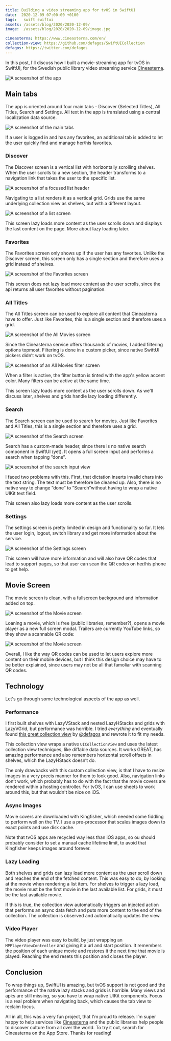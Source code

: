 ```yaml
---
title: Building a video streaming app for tvOS in SwiftUI
date:  2020-12-09 07:00:00 +0100
tags:   swift swiftui
assets: /assets/blog/2020/2020-12-09/
image:  /assets/blog/2020/2020-12-09/image.jpg

cineasterna: https://www.cineasterna.com/en/
collection-view: https://github.com/defagos/SwiftUICollection
defagos: https://twitter.com/defagos
---
```


In this post, I'll discuss how I built a movie-streaming app for tvOS in SwiftUI, for the Swedish public library video streaming service [Cineasterna]({{page.cineasterna}}). 

![A screenshot of the app]({{page.assets}}image.jpg)


## Main tabs

The app is oriented around four main tabs - Discover (Selected Titles), All Titles, Search and Settings. All text in the app is translated using a central localization data source.

![A screenshot of the main tabs]({{page.assets}}tabs.jpg)

If a user is logged in and has any favorites, an additional tab is added to let the user quickly find and manage her/his favorites.


### Discover

The Discover screen is a vertical list with horizontally scrolling shelves. When the user scrolls to a new section, the header transforms to a navigation link that takes the user to the specific list. 

![A screenshot of a focused list header]({{page.assets}}headers.jpg)

Navigating to a list renders it as a vertical grid. Grids use the same underlying collection view as shelves, but with a different layout.

![A screenshot of a list screen]({{page.assets}}list-screen.jpg)

This screen lazy loads more content as the user scrolls down and displays the last content on the page. More about lazy loading later.


### Favorites

The Favorites screen only shows up if the user has any favorites. Unlike the Discover screen, this screen only has a single section and therefore uses a grid instead of shelves.

![A screenshot of the Favorites screen]({{page.assets}}favorites.jpg)

This screen does not lazy load more content as the user scrolls, since the api returns all user favorites without pagination.


### All Titles

The All Titles screen can be used to explore all content that Cineasterna have to offer. Just like Favorites, this is a single section and therefore uses a grid.

![A screenshot of the All Movies screen]({{page.assets}}all-movies.jpg)

Since the Cineasterna service offers thousands of movies, I added filtering options topmost. Filtering is done in a custom picker, since native SwiftUI pickers didn’t work on tvOS.

![A screenshot of an All Movies filter screen]({{page.assets}}all-movies-filter.jpg)

When a filter is active, the filter button is tinted with the app's yellow accent color. Many filters can be active at the same time.

This screen lazy loads more content as the user scrolls down. As we'll discuss later, shelves and grids handle lazy loading differently.


### Search

The Search screen can be used to search for movies. Just like Favorites and All Titles, this is a single section and therefore uses a grid.

![A screenshot of the Search screen]({{page.assets}}search.jpg)

Search has a custom-made header, since there is no native search component in SwiftUI (yet). It opens a full screen input and performs a search when tapping ”done”.

![A screenshot of the search input view]({{page.assets}}search-input.jpg)

I faced two problems with this. First, that dictation inserts invalid chars into the text string. The text must be therefore be cleaned up. Also, there is no native way to change ”done” to ”Search”without having to wrap a native UIKit text field.

This screen also lazy loads more content as the user scrolls.


### Settings

The settings screen is pretty limited in design and functionality so far. It lets the user login, logout, switch library and get more information about the service. 

![A screenshot of the Settings screen]({{page.assets}}settings.jpg)

This screen will have more information and will also have QR codes that lead to support pages, so that user can scan the QR codes on her/his phone to get help.


## Movie Screen

The movie screen is clean, with a fullscreen background and information added on top. 

![A screenshot of the Movie screen]({{page.assets}}movie.jpg)

Loaning a movie, which is free (public libraries, remember?), opens a movie player as a new full screen modal. Trailers are currently YouTube links, so they show a scannable QR code:

![A screenshot of the Movie screen]({{page.assets}}movie-qr.jpg)

Overall, I like the way QR codes can be used to let users explore more content on their mobile devices, but I think this design choice may have to be better explained, since users may not be all that famoliar with scanning QR codes.


## Technology

Let's go through some technological aspects of the app as well.


### Performance

I first built shelves with LazyVStack and nested LazyHStacks and grids with LazyVGrid, but performance was horrible. I tried *everything* and eventually found [this great collection view]({{page.collection-view}}) by [@defagos]({{page.defagos}}) and rewrote it to fit my needs.

This collection view wraps a native `UICollectionView` and uses the latest collection view techniques, like diffable data sources. It works GREAT, has amazing performance and also remembers horizontal scroll offsets in shelves, which the LazyHStack doesn’t do.

The only drawbacks with this custom collection view, is that I have to resize images in a very precis manner for them to look good. Also, navigation links don’t work, which probably has to do with the fact that the movie covers are rendered within a hosting controller. For tvOS, I can use sheets to work around this, but that wouldn't be nice on iOS.


### Async Images

Movie covers are downloaded with Kingfisher, which needed some fiddling to perform well on the TV. I use a pre-processor that scales images down to exact points and use disk cache.

Note that tvOS apps are recycled way less than iOS apps, so ou should probably consider to set a manual cache lifetime limit, to avoid that Kingfisher keeps images around forever.


### Lazy Loading

Both shelves and grids can lazy load more content as the user scroll down and reaches the end of the fetched content. This was easy to do, by looking at the movie when rendering a list item. For shelves to trigger a lazy load, the movie must be the first movie in the last available list. For grids, it must be the last available movie. 

If this is true, the collection view automatically triggers an injected action that performs an async data fetch and puts more content to the end of the collection. The collection is observed and automatically updates the view.


### Video Player

The video player was easy to build, by just wrapping an `MPPlayerViewController` and giving it a url and start position. It remembers the position of each unique movie and restores it the next time that movie is played. Reaching the end resets this position and closes the player.



## Conclusion

To wrap things up, SwiftUI is amazing, but tvOS support is not good and the performance of the native lazy stacks and grids is horrible. Many views and api:s are still missing, so you have to wrap native UIKit components. Focus is a real problem when navigating back, which causes the tab view to reclaim focus.

All in all, this was a very fun project, that I'm proud to release. I’m super happy to help services like [Cineasterna]({{page.cineasterna}}) and the public libraries help people to discover culture from all over the world. To try it out, search for Cineasterna on the App Store. Thanks for reading!